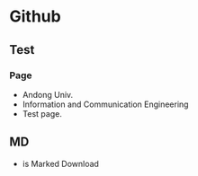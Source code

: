# Github
## Test
### Page

* Andong Univ. 
* Information and Communication Engineering
* Test page.
## MD
* is Marked Download
